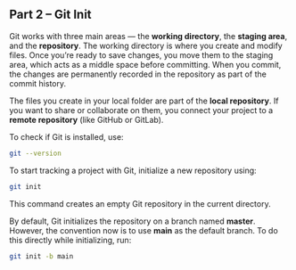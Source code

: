 ## Part 2 – Git Init

Git works with three main areas — the **working directory**, the **staging area**, and the **repository**. The working directory is where you create and modify files. Once you’re ready to save changes, you move them to the staging area, which acts as a middle space before committing. When you commit, the changes are permanently recorded in the repository as part of the commit history.

The files you create in your local folder are part of the **local repository**. If you want to share or collaborate on them, you connect your project to a **remote repository** (like GitHub or GitLab).

To check if Git is installed, use:

```bash
git --version
```

To start tracking a project with Git, initialize a new repository using:

```bash
git init
```

This command creates an empty Git repository in the current directory.

By default, Git initializes the repository on a branch named **master**. However, the convention now is to use **main** as the default branch. To do this directly while initializing, run:

```bash
git init -b main
```
